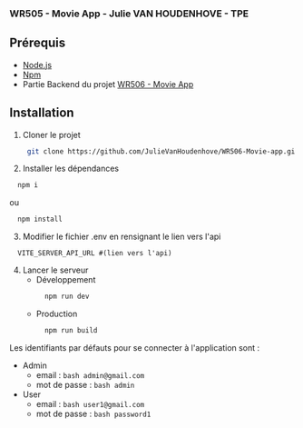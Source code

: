 ### WR505 - Movie App - Julie VAN HOUDENHOVE - TPE

## Prérequis

- [Node.js](https://nodejs.org/en/)
- [Npm](https://www.npmjs.com/get-npm)
- Partie Backend du projet [WR506 - Movie App](https://github.com/JulieVanHoudenhove/WR506-Movie-app.git)

## Installation

1. Cloner le projet
   ```bash
    git clone https://github.com/JulieVanHoudenhove/WR506-Movie-app.git
    ```
2. Installer les dépendances
  ```bash
    npm i
  ```
  ou 
  ```bash
    npm install
  ```
3. Modifier le fichier .env en rensignant le lien vers l'api
  ```
    VITE_SERVER_API_URL #(lien vers l'api)
  ```
4. Lancer le serveur
   - Développement
      ```bash
        npm run dev
      ```
   - Production
      ```bash
        npm run build
      ```

Les identifiants par défauts pour se connecter à l'application sont :
  - Admin
      - email : ```bash admin@gmail.com ```
      - mot de passe : ```bash admin ```
  - User
      - email : ```bash user1@gmail.com ```
      - mot de passe : ```bash password1 ```

